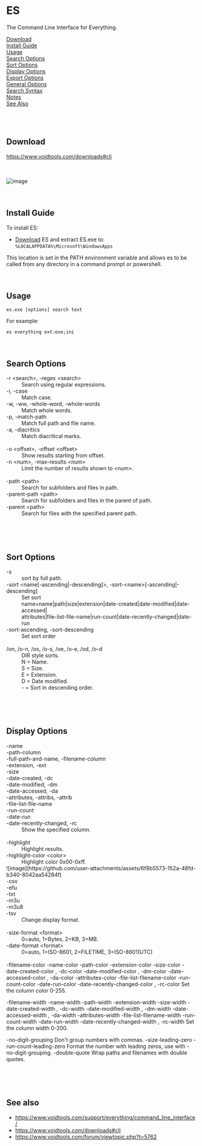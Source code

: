 # ES
The Command Line Interface for Everything.

[Download](#download)<br/>
[Install Guide](#Install-Guide)<br/>
[Usage](#Usage)<br/>
[Search Options](#Search-Options)<br/>
[Sort Options](#Sort-Options)<br/>
[Display Options](#Display-Options)<br/>
[Export Options](#Export-Options)<br/>
[General Options](#General-Options)<br/>
[Search Syntax](#Search-Syntax)<br/>
[Notes](#Notes)<br/>
[See Also](#See-Also)<br/>
<br/><br/><br/>



Download
--------

https://www.voidtools.com/downloads#cli
<br/><br/><br/>



![image](https://github.com/user-attachments/assets/0fcbe74a-c24c-4065-8a14-85757d525212)
<br/><br/><br/>



Install Guide
-------------

To install ES:
*   [Download](#download) ES and extract ES.exe to:<br>
    <code>%LOCALAPPDATA%\Microsoft\WindowsApps</code>

This location is set in the PATH environment variable and allows es to be called from any directory in a command prompt or powershell.
<br/><br/><br/>



Usage
-----

<code>es.exe [options] search text</code>

For example:

<code>es everything ext:exe;ini</code>
<br/><br/><br/>



Search Options
--------------

<dl>
<dt>-r &lt;search&gt;, -regex &lt;search&gt;</dt>
<dd>Search using regular expressions.</dd>
<dt>-i, -case</dt>
<dd>Match case.</dd>
<dt>-w, -ww, -whole-word, -whole-words</dt>
<dd>Match whole words.</dd>
<dt>-p, -match-path</dt>
<dd>Match full path and file name.</dd>
<dt>-a, -diacritics</dt>
<dd>Match diacritical marks.</dd>
<br/>
<dt>-o &lt;offset&gt;, -offset &lt;offset&gt;</dt>
<dd>Show results starting from offset.</dd>
<dt>-n &lt;num&gt;, -max-results &lt;num&gt;</dt>
<dd>Limit the number of results shown to &lt;num&gt;.</dd>
<br/>
<dt>-path &lt;path&gt;</dt>
<dd>Search for subfolders and files in path.</dd>
<dt>-parent-path &lt;path&gt;</dt>
<dd>Search for subfolders and files in the parent of path.</dd>
<dt>-parent &lt;path&gt;</dt></dd>
<dd>Search for files with the specified parent path.</dd>
</dl>
<br/><br/><br/>



Sort Options
------------

<dl>
<dt>-s</dt>
<dd>sort by full path.</dd>
<dt>-sort &lt;name[-ascending|-descending]&gt;, -sort-&lt;name&gt;[-ascending|-descending]</dt>
<dd>Set sort<br/>
name=name|path|size|extension|date-created|date-modified|date-accessed|<br>
attributes|file-list-file-name|run-count|date-recently-changed|date-run</dd>
<dt>-sort-ascending, -sort-descending</dt>
<dd>Set sort order</dd>
<br/>
<dt>/on, /o-n, /os, /o-s, /oe, /o-e, /od, /o-d</dt>
<dd>DIR style sorts.<br/>
        N = Name.<br/>
        S = Size.<br/>
        E = Extension.<br/>
        D = Date modified.<br/>
        - = Sort in descending order.</dd>
</dl>
<br/><br/><br/>



Display Options
---------------

<dl>
<dt>-name<br/>
-path-column<br/>
-full-path-and-name, -filename-column<br/>
-extension, -ext<br/>
-size<br/>
-date-created, -dc<br/>
-date-modified, -dm<br/>
-date-accessed, -da<br/>
-attributes, -attribs, -attrib<br/>
-file-list-file-name<br/>
-run-count<br/>
-date-run<br/>
-date-recently-changed, -rc</dt>
<dd>Show the specified column.</dd>
<br/>
<dt>-highlight</dt>
<dd>Highlight results.</dd>
<dt>-highlight-color &lt;color&gt;</dt>
<dd>Highlight color 0x00-0xff.</dd>
![image](https://github.com/user-attachments/assets/6f8b5573-152a-48fd-b340-8042aa54284f)
<br/>
<dt>-csv<br/>
-efu<br/>
-txt<br/>
-m3u<br/>
-m3u8<br/>
-tsv</dt>
<dd>Change display format.</dd>
<br/>
<dt>-size-format &lt;format&gt;</dt>
<dd>0=auto, 1=Bytes, 2=KB, 3=MB.</dd>
<dt>-date-format &lt;format&gt;</dt>
<dd>0=auto, 1=ISO-8601, 2=FILETIME, 3=ISO-8601(UTC)</dd>
<br/>
   -filename-color <color>
   -name-color <color>
   -path-color <color>
   -extension-color <color>
   -size-color <color>
   -date-created-color <color>, -dc-color <color>
   -date-modified-color <color>, -dm-color <color>
   -date-accessed-color <color>, -da-color <color>
   -attributes-color <color>
   -file-list-filename-color <color>
   -run-count-color <color>
   -date-run-color <color>
   -date-recently-changed-color <color>, -rc-color <color>
        Set the column color 0-255.

   -filename-width <width>
   -name-width <width>
   -path-width <width>
   -extension-width <width>
   -size-width <width>
   -date-created-width <width>, -dc-width <width>
   -date-modified-width <width>, -dm-width <width>
   -date-accessed-width <width>, -da-width <width>
   -attributes-width <width>
   -file-list-filename-width <width>
   -run-count-width <width>
   -date-run-width <width>
   -date-recently-changed-width <width>, -rc-width <width>
        Set the column width 0-200.

   -no-digit-grouping
        Don't group numbers with commas.
   -size-leading-zero
   -run-count-leading-zero
        Format the number with leading zeros, use with -no-digit-grouping.
   -double-quote
        Wrap paths and filenames with double quotes.
</dl>
<br/><br/><br/>



See also
--------

*   https://www.voidtools.com/support/everything/command_line_interface/
*   https://www.voidtools.com/downloads#cli
*   https://www.voidtools.com/forum/viewtopic.php?t=5762
